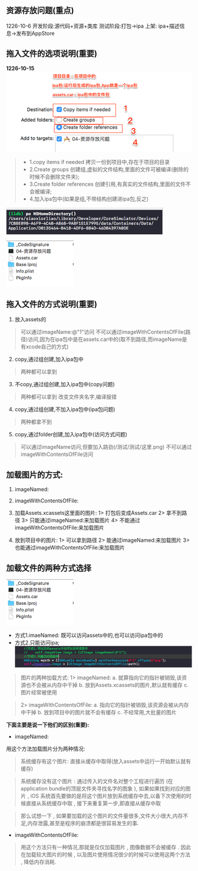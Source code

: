 ## 资源存放问题(**重点**)
1226-10-6
开发阶段:源代码+资源+类库
测试阶段:打包->ipa
上架: ipa+描述信息->发布到AppStore

## 拖入文件的选项说明(重要)
**1226-10-15**
![](/assets/WX20170717-202950.png)
> * 1.copy items if needed 
拷贝一份到项目中,存在于项目的目录
> * 2.Create groups 
创建组,虚拟的文件结构,里面的文件可被编译(删除的时候不会删除文件夹);
> * 3.Create folder references
创建引用,有真实的文件结构,里面的文件不会被编译;
> * 4.加入ipa包中(如果是组,不带结构创建进ipa包,反之)

![](/assets/WX20170717-200057.png)

![](/assets/WX20170717-200218.png)


## 拖入文件的方式说明(重要)

1. 放入assets的
> 可以通过imageName:@"1"访问
> 不可以通过imageWithContentsOfFile(路径)访问,因为在ipa包中是在assets.car中的(取不到路径,而imageName是有xcode自己的方式)

2. copy,通过组创建,加入ipa包中
> 两种都可以拿到

3. 不copy,通过组创建,加入ipa包中(copy问题)
> 两种都可以拿到
> 改变文件夹名字,编译报错

4. copy,通过组创建,不加入ipa包中(ipa包问题)
> 两种都拿不到

5. copy,通过folder创建,加入ipa包中(访问方式问题)
> 可以通过imageName访问,但要加入路劲(/测试/测试/这里.png)
> 不可以通过imageWithContentsOfFile访问

## 加载图片的方式:
   1. imageNamed:
   2. imageWithContentsOfFile:
   
   
   1. 加载Assets.xcassets这里面的图片:
    1> 打包后变成Assets.car
    2> 拿不到路径
    3> 只能通过imageNamed:来加载图片
    4> 不能通过imageWithContentsOfFile:来加载图片
 
   2. 放到项目中的图片:
    1> 可以拿到路径
    2> 能通过imageNamed:来加载图片
    3> 也能通过imageWithContentsOfFile:来加载图片
    

## 加载文件的两种方式选择

![](/assets/WX20170717-200218.png)

* 方式1.imaeNamed: 既可以访问assets中的,也可以访问ipa包中的
* 方式2.只能访问ipa;
![](/assets/WX20170717-201301.png)

>    图片的两种加载方式:
    1> imageNamed:
      a. 就算指向它的指针被销毁,该资源也不会被从内存中干掉
      b. 放到Assets.xcassets的图片,默认就有缓存
      c. 图片经常被使用
 
>    2> imageWithContentsOfFile:
      a. 指向它的指针被销毁,该资源会被从内存中干掉
      b. 放到项目中的图片就不会有缓存
      c. 不经常用,大批量的图片
      
**下面主要是说一下他们的区别(重要):**

* imageNamed: 

用这个方法加载图片分为两种情况:

> 系统缓存有这个图片: 直接从缓存中取得(放入assets中运行一开始默认就有缓存)

> 系统缓存没有这个图片 :
通过传入的文件名对整个工程进行遍历 (在application bundle的顶层文件夹寻找名字的图象 ), 如果如果找到对应的图片 , iOS 系统首先要做的是将这个图片放到系统缓存中去,以备下次使用的时候直接从系统缓存中取 , 接下来重复第一步,即直接从缓存中取

> 那么试想一下 , 如果要加载的这个图片的文件量很多,文件大小很大,内存不足,内存泄露,甚至是程序的崩溃都是很容易发生的事.

* imageWithContentsOfFile:

>用这个方法只有一种情况,那就是仅仅加载图片 , 图像数据不会被缓存 . 因此在加载较大图片的时候 , 以及图片使用情况很少的时候可以使用这两个方法 , 降低内存消耗.

